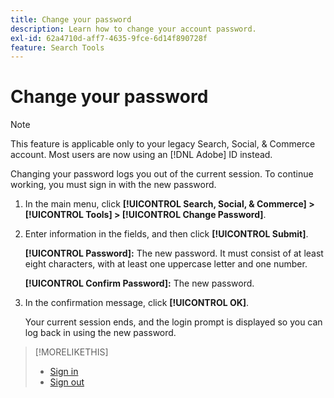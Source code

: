 ```yaml
---
title: Change your password
description: Learn how to change your account password.
exl-id: 62a4710d-aff7-4635-9fce-6d14f890728f
feature: Search Tools
---
```

# Change your password

>[!NOTE]
>
>This feature is applicable only to your legacy Search, Social, & Commerce account. Most users are now using an [!DNL Adobe] ID instead.<!-- Replace this with a new topic with the new info. pointing to ?where? [Not the correct place!!! https://experienceleague.adobe.com/en/docs/core-services/interface/experience-cloud#manage-your-user-profile] -->

Changing your password logs you out of the current session. To continue working, you must sign in with the new password.

1. In the main menu, click **[!UICONTROL Search, Social, & Commerce] > [!UICONTROL Tools] > [!UICONTROL Change Password]**.

1. Enter information in the fields, and then click **[!UICONTROL Submit]**.

   **[!UICONTROL Password]:** The new password. It must consist of at least eight characters, with at least one uppercase letter and one number.
   
   **[!UICONTROL Confirm Password]:** The new password.

1. In the confirmation message, click **[!UICONTROL OK]**.

   Your current session ends, and the login prompt is displayed so you can log back in using the new password.

>[!MORELIKETHIS]
>
>* [Sign in](/help/search-social-commerce/getting-started/sign-in.md)
>* [Sign out](/help/search-social-commerce/getting-started/sign-out.md)
